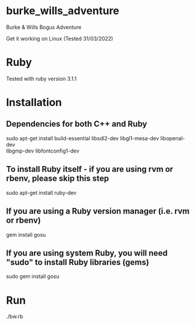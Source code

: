 # burke_wills_adventure
Burke &amp; Wills Bogus Adventure

Get it working on Linux (Tested 31/03/2022)

# Ruby

Tested with ruby version 3.1.1

# Installation

## Dependencies for both C++ and Ruby
sudo apt-get install build-essential libsdl2-dev libgl1-mesa-dev libopenal-dev \
                     libgmp-dev libfontconfig1-dev

## To install Ruby itself - if you are using rvm or rbenv, please skip this step
sudo apt-get install ruby-dev

## If you are using a Ruby version manager (i.e. rvm or rbenv)
gem install gosu
## If you are using system Ruby, you will need "sudo" to install Ruby libraries (gems)
sudo gem install gosu

# Run
./bw.rb

